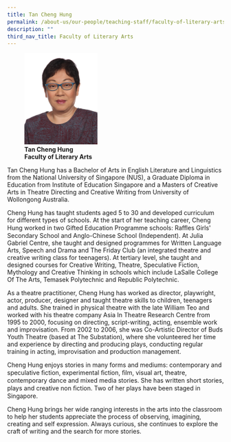 ```yaml
---
title: Tan Cheng Hung
permalink: /about-us/our-people/teaching-staff/faculty-of-literary-arts/tan-cheng-hung/
description: ""
third_nav_title: Faculty of Literary Arts
---
```

<figure>
<img style="width:40%" src="/images/latanchenghung.jpg">
<figcaption> <strong>Tan Cheng Hung<br>
Faculty of Literary Arts</strong>
</figcaption>
</figure>


Tan Cheng Hung has a Bachelor of Arts in English Literature and Linguistics from the National University of Singapore (NUS), a Graduate Diploma in Education from Institute of Education Singapore and a Masters of Creative Arts in Theatre Directing and Creative Writing from University of Wollongong Australia.

  

Cheng Hung has taught students aged 5 to 30 and developed curriculum for different types of schools. At the start of her teaching career, Cheng Hung worked in two Gifted Education Programme schools: Raﬄes Girls' Secondary School and Anglo-Chinese School (Independent). At Julia Gabriel Centre, she taught and designed programmes for Written Language Arts, Speech and Drama and The Friday Club (an integrated theatre and creative writing class for teenagers). At tertiary level, she taught and designed courses for Creative Writing, Theatre, Speculative Fiction, Mythology and Creative Thinking in schools which include LaSalle College Of The Arts, Temasek Polytechnic and Republic Polytechnic.

  

As a theatre practitioner, Cheng Hung has worked as director, playwright, actor, producer, designer and taught theatre skills to children, teenagers and adults. She trained in physical theatre with the late William Teo and worked with his theatre company Asia In Theatre Research Centre from 1995 to 2000, focusing on directing, script-writing, acting, ensemble work and improvisation. From 2002 to 2006, she was Co-Artistic Director of Buds Youth Theatre (based at The Substation), where she volunteered her time and experience by directing and producing plays, conducting regular training in acting, improvisation and production management.

  

Cheng Hung enjoys stories in many forms and mediums: contemporary and speculative ﬁction, experimental ﬁction, ﬁlm, visual art, theatre, contemporary dance and mixed media stories. She has written short stories, plays and creative non ﬁction. Two of her plays have been staged in Singapore.

  

Cheng Hung brings her wide ranging interests in the arts into the classroom to help her students appreciate the process of observing, imagining, creating and self expression. Always curious, she continues to explore the craft of writing and the search for more stories.